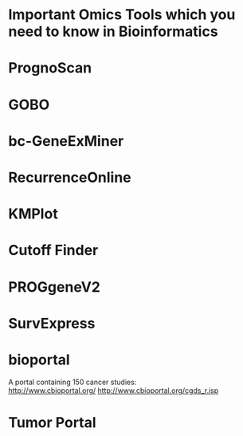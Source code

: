 # Important Omics Tools which you need to know in Bioinformatics

# PrognoScan
# GOBO
# bc-GeneExMiner
# RecurrenceOnline
# KMPlot
# Cutoff Finder
# PROGgeneV2
# SurvExpress
# bioportal
A portal containing 150 cancer studies:  
http://www.cbioportal.org/
http://www.cbioportal.org/cgds_r.jsp

# Tumor Portal




